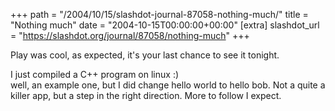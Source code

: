 +++
path = "/2004/10/15/slashdot-journal-87058-nothing-much/"
title = "Nothing much"
date = "2004-10-15T00:00:00+00:00"
[extra]
slashdot_url = "https://slashdot.org/journal/87058/nothing-much"
+++

<p>Play was cool, as expected, it's your last chance to see it tonight.</p>
<p>I just compiled a C++ program on linux<nobr> </nobr>:)<br>well, an example one, but I did change hello world to hello bob. Not a quite a killer app, but a step in the right direction. More to follow I expect.</p>

